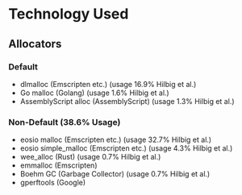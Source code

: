 # Technology Used

## Allocators
### Default
- dlmalloc (Emscripten etc.) (usage 16.9% Hilbig et al.)
- Go malloc (Golang) (usage 1.6% Hilbig et al.)
- AssemblyScript alloc (AssemblyScript) (usage 1.3% Hilbig et al.)

### Non-Default (38.6% Usage)
- eosio malloc (Emscripten etc.) (usage 32.7% Hilbig et al.)
- eosio simple_malloc (Emscripten etc.) (usage 4.3% Hilbig et al.)
- wee_alloc (Rust) (usage 0.7% Hilbig et al.)
- emmalloc (Emscripten)
- Boehm GC (Garbage Collector) (usage 0.7% Hilbig et al.)
- gperftools (Google)